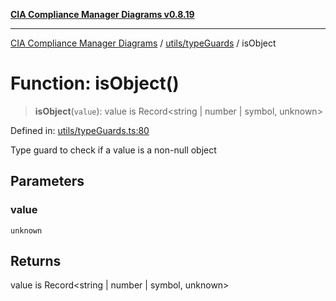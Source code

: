 [**CIA Compliance Manager Diagrams v0.8.19**](../../../README.md)

***

[CIA Compliance Manager Diagrams](../../../modules.md) / [utils/typeGuards](../README.md) / isObject

# Function: isObject()

> **isObject**(`value`): value is Record\<string \| number \| symbol, unknown\>

Defined in: [utils/typeGuards.ts:80](https://github.com/Hack23/cia-compliance-manager/blob/8a17389ebf0d2a027875b835eec814811b99abcc/src/utils/typeGuards.ts#L80)

Type guard to check if a value is a non-null object

## Parameters

### value

`unknown`

## Returns

value is Record\<string \| number \| symbol, unknown\>
